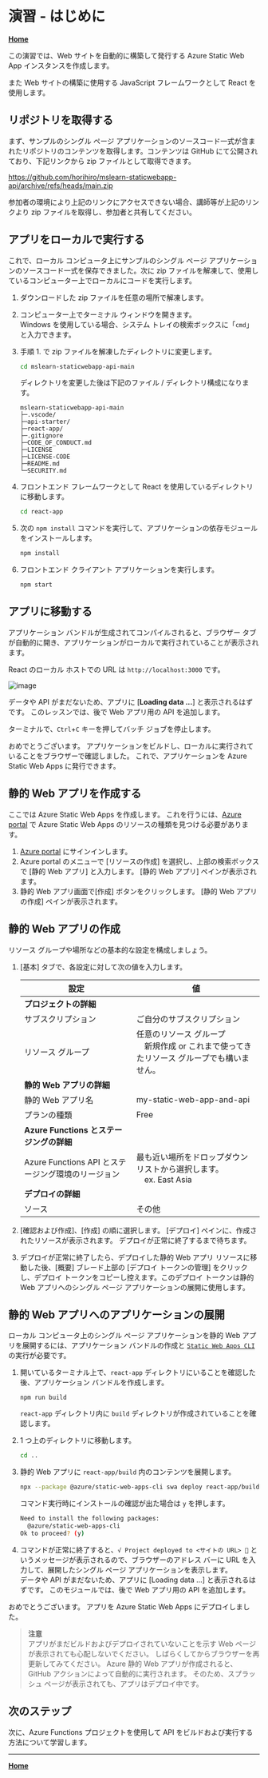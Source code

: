 # 演習 - はじめに

**[Home](./README.md)** 

この演習では、Web サイトを自動的に構築して発行する Azure Static Web App インスタンスを作成します。

また Web サイトの構築に使用する JavaScript フレームワークとして React を使用します。

## リポジトリを取得する

まず、サンプルのシングル ページ アプリケーションのソースコード一式が含まれたリポジトリのコンテンツを取得します。コンテンツは GitHub にて公開されており、下記リンクから zip ファイルとして取得できます。

https://github.com/horihiro/mslearn-staticwebapp-api/archive/refs/heads/main.zip

参加者の環境により上記のリンクにアクセスできない場合、講師等が上記のリンクより zip ファイルを取得し、参加者と共有してください。

## アプリをローカルで実行する
これで、ローカル コンピュータ上にサンプルのシングル ページ アプリケーションのソースコード一式を保存できました。次に zip ファイルを解凍して、使用しているコンピューター上でローカルにコードを実行します。

  1. ダウンロードした zip ファイルを任意の場所で解凍します。
  1. コンピューター上でターミナル ウィンドウを開きます。  
     Windows を使用している場合、システム トレイの検索ボックスに「`cmd`」と入力できます。
  1. 手順 1. で zip ファイルを解凍したディレクトリに変更します。  

     ```bash
     cd mslearn-staticwebapp-api-main
     ```

     ディレクトリを変更した後は下記のファイル / ディレクトリ構成になります。

     ```
     mslearn-staticwebapp-api-main
     ├─.vscode/
     ├─api-starter/
     ├─react-app/
     ├─.gitignore
     ├─CODE_OF_CONDUCT.md
     ├─LICENSE
     ├─LICENSE-CODE
     ├─README.md
     └─SECURITY.md
     ```

  1. フロントエンド フレームワークとして React を使用しているディレクトリに移動します。

     ```bash
     cd react-app
     ```

  1. 次の `npm install` コマンドを実行して、アプリケーションの依存モジュールをインストールします。

     ```bash
     npm install
     ```

  1. フロントエンド クライアント アプリケーションを実行します。

     ```bash
     npm start
     ```

## アプリに移動する

アプリケーション バンドルが生成されてコンパイルされると、ブラウザー タブが自動的に開き、アプリケーションがローカルで実行されていることが表示されます。

React のローカル ホストでの URL は `http://localhost:3000` です。

![image](https://user-images.githubusercontent.com/4566555/202408274-7ae00831-1ec6-4851-a6ac-f3303475f192.png)

データや API がまだないため、アプリに [**Loading data ...**] と表示されるはずです。 このレッスンでは、後で Web アプリ用の API を追加します。

ターミナルで、`Ctrl`+`C` キーを押してバッチ ジョブを停止します。

おめでとうございます。 アプリケーションをビルドし、ローカルに実行されていることをブラウザーで確認しました。 これで、アプリケーションを Azure Static Web Apps に発行できます。

## 静的 Web アプリを作成する
ここでは Azure Static Web Apps を作成します。 これを行うには、[Azure portal](https://portal.azure.com/) で Azure Static Web Apps のリソースの種類を見つける必要があります。

1. [Azure portal](https://portal.azure.com/) にサインインします。
1. Azure portal のメニューで [リソースの作成] を選択し、上部の検索ボックスで [静的 Web アプリ] と入力します。 [静的 Web アプリ] ペインが表示されます。
1. 静的 Web アプリ画面で[作成] ボタンをクリックします。 [静的 Web アプリの作成] ペインが表示されます。

## 静的 Web アプリの作成
リソース グループや場所などの基本的な設定を構成しましょう。

1. [基本] タブで、各設定に対して次の値を入力します。

    |  設定  |  値  |
    | ---- | ---- |
    |  **プロジェクトの詳細**  |
    |  サブスクリプション  |  ご自分のサブスクリプション  |
    |  リソース グループ   |  任意のリソース グループ<br>　新規作成 or これまで使ってきたリソース グループでも構いません。  |
    |  **静的 Web アプリの詳細**  |
    |  静的 Web アプリ名  |  my-static-web-app-and-api  |
    |  プランの種類  |  Free  |
    |  **Azure Functions とステージングの詳細**  |
    |  Azure Functions API とステージング環境のリージョン  |  最も近い場所をドロップダウン リストから選択します。<br>　ex. East Asia  |
    |  **デプロイの詳細**  |
    |  ソース  |  その他  |

1. [確認および作成]、[作成] の順に選択します。 [デプロイ] ペインに、作成されたリソースが表示されます。 デプロイが正常に終了するまで待ちます。

1. デプロイが正常に終了したら、デプロイした静的 Web アプリ リソースに移動した後、[概要] ブレード上部の [デプロイ トークンの管理] をクリックし、デプロイ トークンをコピーし控えます。このデプロイ トークンは静的 Web アプリへのシングル ページ アプリケーションの展開に使用します。

## 静的 Web アプリへのアプリケーションの展開

ローカル コンピュータ上のシングル ページ アプリケーションを静的 Web アプリを展開するには、アプリケーション バンドルの作成と [`Static Web Apps CLI`](https://azure.github.io/static-web-apps-cli/) の実行が必要です。

  1. 開いているターミナル上で、`react-app` ディレクトリにいることを確認した後、アプリケーション バンドルを作成します。
  
     ```
     npm run build
     ```

     `react-app` ディレクトリ内に `build` ディレクトリが作成されていることを確認します。

  1. 1 つ上のディレクトリに移動します。

     ```bash
     cd ..
     ```

  1. 静的 Web アプリに `react-app/build` 内のコンテンツを展開します。

     ```bash
     npx --package @azure/static-web-apps-cli swa deploy react-app/build --env Production --swa-config-location react-app --deployment-token <デプロイ トークン>
     ```

     コマンド実行時にインストールの確認が出た場合は `y` を押します。

     ```bash
     Need to install the following packages:
       @azure/static-web-apps-cli
     Ok to proceed? (y)
     ```

  1. コマンドが正常に終了すると、`√ Project deployed to <サイトの URL> 🚀` というメッセージが表示されるので、ブラウザーのアドレス バーに URL を入力して、展開したシングル ページ アプリケーションを表示します。  
  データや API がまだないため、アプリに [Loading data ...] と表示されるはずです。 このモジュールでは、後で Web アプリ用の API を追加します。

おめでとうございます。 アプリを Azure Static Web Apps にデプロイしました。

> **注意**  
> アプリがまだビルドおよびデプロイされていないことを示す Web ページが表示されても心配しないでください。 しばらくしてからブラウザーを再更新してみてください。 Azure 静的 Web アプリが作成されると、GitHub アクションによって自動的に実行されます。 そのため、スプラッシュ ページが表示されても、アプリはデプロイ中です。

## 次のステップ
次に、Azure Functions プロジェクトを使用して API をビルドおよび実行する方法について学習します。

----

**[Home](./README.md)** 